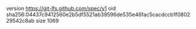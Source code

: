 version https://git-lfs.github.com/spec/v1
oid sha256:04437c9412560e2b5df5521ab39596de535e46fac5cacdccb1f080229542c8ab
size 1069

